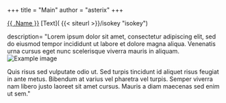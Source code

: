 +++
title = "Main"
author = "asterix"
+++

<a href="{{ .URL | absLangURL }}">{{ .Name }}</a>
[Text]( {{< siteurl >}}/isokey  "isokey")

description= "Lorem ipsum dolor sit amet, consectetur adipiscing elit, sed do
eiusmod tempor incididunt ut labore et dolore magna aliqua. Venenatis urna
cursus eget nunc scelerisque viverra mauris in aliquam.
![Example image](/images/place.png)

Quis risus sed vulputate odio ut. Sed turpis tincidunt id aliquet risus feugiat
in ante metus. Bibendum at varius vel pharetra vel turpis. Semper viverra nam
libero justo laoreet sit amet cursus. Mauris a diam maecenas sed enim ut sem."

